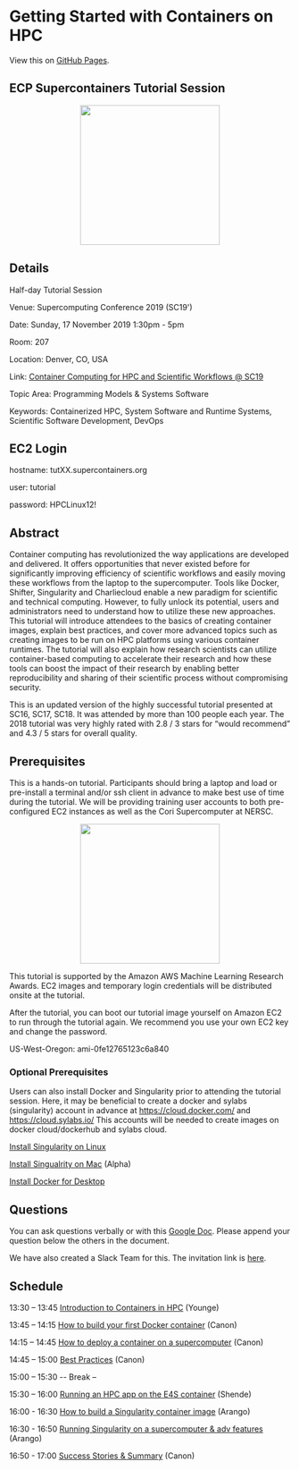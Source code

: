 
# Getting Started with Containers on HPC

View this on [GitHub Pages](https://supercontainers.github.io/sc19-tutorial/).

## ECP Supercontainers Tutorial Session

<div style="text-align:center"><img src="images/ecp.jpg" width="250"></div>

## Details

Half-day Tutorial Session

Venue: Supercomputing Conference 2019 (SC19')

Date: Sunday, 17 November 2019 1:30pm - 5pm

Room: 207

Location: Denver, CO, USA

Link: [Container Computing for HPC and Scientific Workflows @ SC19](https://sc19.supercomputing.org/presentation/?id=tut129&sess=sess206)

Topic Area: Programming Models & Systems Software

Keywords: Containerized HPC, System Software and Runtime Systems, Scientific Software Development, DevOps

## EC2 Login

hostname: tutXX.supercontainers.org

user: tutorial

password: HPCLinux12!



## Abstract

Container computing has revolutionized the way applications are developed and delivered. It offers opportunities that never existed before for significantly improving efficiency of scientific workflows and easily moving these workflows from the laptop to the supercomputer. Tools like Docker, Shifter, Singularity and Charliecloud enable a new paradigm for scientific and technical computing. However, to fully unlock its potential, users and administrators need to understand how to utilize these new approaches. This tutorial will introduce attendees to the basics of creating container images, explain best practices, and cover more advanced topics such as creating images to be run on HPC platforms using various container runtimes. The tutorial will also explain how research scientists can utilize container-based computing to accelerate their research and how these tools can boost the impact of their research by enabling better reproducibility and sharing of their scientific process without compromising security. 

This is an updated version of the highly successful tutorial presented at SC16, SC17, SC18. It was attended by more than 100 people each year. The 2018 tutorial was very highly rated with 2.8 / 3 stars for “would recommend” and 4.3 / 5 stars for overall quality.

## Prerequisites

This is a hands-on tutorial. Participants should bring a laptop and load or pre-install a terminal and/or ssh client in advance to make best use of time during the tutorial.  We will be providing training user accounts to both pre-configured EC2 instances as well as the Cori Supercomputer at NERSC.

<div style="text-align:center"><img src="images/AWS_logo.png" width="250"></div>

This tutorial is supported by the Amazon AWS Machine Learning Research Awards. EC2 images and temporary login credentials will be distributed onsite at the tutorial.

After the tutorial, you can boot our tutorial image yourself on Amazon EC2 to run through the tutorial again. We recommend you use your own EC2 key and change the password.

US-West-Oregon: ami-0fe12765123c6a840 


### Optional Prerequisites

Users can also install Docker and Singularity prior to attending the tutorial session. Here, it may be beneficial to create a docker and sylabs (singularity) account in advance at https://cloud.docker.com/ and https://cloud.sylabs.io/ This accounts will be needed to create images on docker cloud/dockerhub and sylabs cloud.

[Install Singularity on Linux](https://sylabs.io/guides/3.3/user-guide/)

[Install Singualrity on Mac](https://repo.sylabs.io/desktop/) (Alpha)

[Install Docker for Desktop](https://www.docker.com/products/docker-desktop)

## Questions

You can ask questions verbally or with this [Google Doc](https://docs.google.com/document/d/11gMZ-T7iA5XiRWPLYIqX7Gqv7RMb-NF9kzGYHrnOi04/edit?usp=sharing).
Please append your question below the others in the document.

We have also created a Slack Team for this.  The invitation link is [here](https://join.slack.com/t/hpc-containers/shared_invite/enQtODI3NzY1NDU4OTk5LTUxOTgyOWJmYjIwOWI5YWU2MzBhZDI3Zjc1YmZmMjAxZjgzYzk4ZWEwNmFlNzlkOWI0MGNlZDNlMTBhYTBlOWY).

## Schedule


13:30 – 13:45 [Introduction to Containers in HPC](slides/sc19_tutorial_intro.pdf) (Younge)

13:45 – 14:15 [How to build your first Docker container](/01-hands-on.md) (Canon)

14:15 – 14:45 [How to deploy a container on a supercomputer](/02-hands-on.md) (Canon)

14:45 – 15:00 [Best Practices](slides/sc19_tutorial_bestpract.pdf) (Canon)

15:00 – 15:30              -- Break –

15:30 – 16:00 [Running an HPC app on the E4S container](slides/E4S_SC19.pdf) (Shende)

16:00 - 16:30 [How to build a Singularity container image](/03-hands-on.md) (Arango)

16:30 - 16:50 [Running Singularity on a supercomputer & adv features](/04-hands-on.md) (Arango)

16:50 - 17:00 [Success Stories & Summary](slides/sc19_tut_summary.pdf) (Canon)



